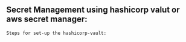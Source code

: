 ## Secret Management using hashicorp valut or aws secret manager:

    Steps for set-up the hashicorp-vault:

    
